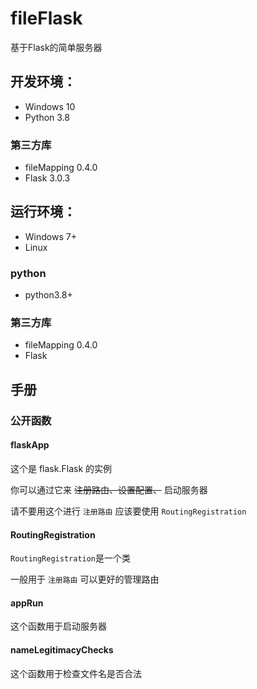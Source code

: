 # fileFlask


基于Flask的简单服务器

## 开发环境：
- Windows 10
- Python 3.8

### 第三方库

- fileMapping 0.4.0
- Flask 3.0.3


## 运行环境：
- Windows 7+
- Linux

### python
- python3.8+

### 第三方库
- fileMapping 0.4.0
- Flask


## 手册

### 公开函数

#### flaskApp

这个是 flask.Flask 的实例

你可以通过它来 ~~注册路由、设置配置、~~ 启动服务器

请不要用这个进行 `注册路由` 应该要使用 `RoutingRegistration`

#### RoutingRegistration

`RoutingRegistration`是一个类

一般用于 `注册路由` 可以更好的管理路由

#### appRun

这个函数用于启动服务器


#### nameLegitimacyChecks

这个函数用于检查文件名是否合法

